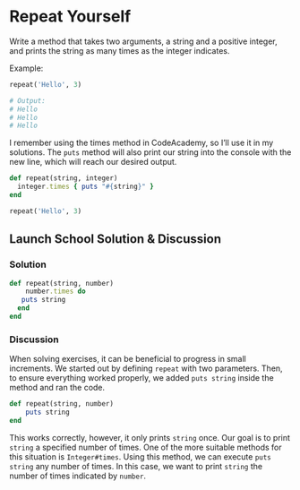 # Repeat Yourself
Write a method that takes two arguments, a string and a positive integer, and prints the string as many times as the integer indicates.

Example:
```rb
repeat('Hello', 3)

# Output:
# Hello
# Hello
# Hello
```

I remember using the times method in CodeAcademy, so I’ll use it in my solutions. The `puts` method will also print our string into the console with the new line, which will reach our desired output.

```rb
def repeat(string, integer)
  integer.times { puts "#{string}" }
end

repeat('Hello', 3)
```

## Launch School Solution & Discussion
### Solution

```rb
def repeat(string, number)
	number.times do 
   puts string
  end
end
```

### Discussion 

When solving exercises, it can be beneficial to progress in small increments. We started out by defining `repeat` with two parameters. Then, to ensure everything worked properly, we added `puts string` inside the method and ran the code.

```rb
def repeat(string, number)
	puts string
end
```

This works correctly, however, it only prints `string` once. Our goal is to print `string` a specified number of times. One of the more suitable methods for this situation is `Integer#times`. Using this method, we can execute `puts string` any number of times. In this case, we want to print `string` the number of times indicated by `number`.